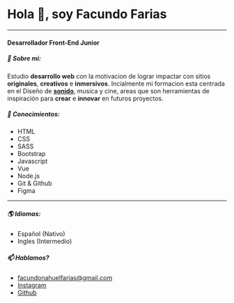 # Hola 🤙, soy Facundo Farias
---
#### Desarrollador Front-End Junior
 
##### 🧬 Sobre mi:  

Estudio **desarrollo web** con la motivacion de lograr impactar con sitios **originales**, **creativos** e **inmersivos**. Incialmente mi formacion esta centrada en el Diseño de **[sonido](https://vimeo.com/703323460)**, musica y cine, areas que son herramientas de inspiración para **crear** e **innovar** en futuros proyectos.

##### 🧪 Conocimientos:
* HTML
* CSS
* SASS
* Bootstrap
* Javascript
* Vue
* Node.js
* Git & Github
* Figma

-----
##### 🌎 Idiomas:
* Español (Nativo)
* Ingles (Intermedio)

##### 📫 Hablamos?
* facundonahuelfarias@gmail.com
* [Instagram](https://www.instagram.com/facundofarias_/?hl=es)
* [Github](https://github.com/FnFarias)
